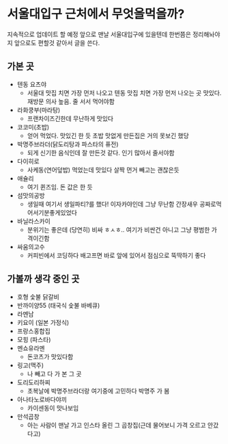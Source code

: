# 서울대입구 근처에서 무엇을먹을까?

지속적으로 업데이트 할 예정
앞으로 맨날 서울대입구에 있을텐데 한번쯤은 정리해놔야지 앞으로도 편할것 같아서 글을 쓴다.

## 가본 곳

- 텐동 요츠야
	- 서울대 맛집 치면 가장 먼저 나오고 텐동 맛집 치면 가장 먼저 나오는 곳 맛있다. 재방문 의사 높음. 줄 서서 먹어야함
- 라화쿵부(마라탕)
	- 프랜차이즈긴한데 무난하게 맛있다
- 코코미(초밥)
	- 얻어 먹었다. 맛있긴 한 듯 초밥 맛없게 만든집은 거의 못보긴 했당
- 박명주브라더(닭도리탕과 파스타의 퓨전)
	- 되게 신기한 음식인데 잘 만든것 같다. 인기 많아서 줄서야함
- 다이히로
	- 사케동(연어덮밥) 먹었는데 맛있다 살짝 먼거 빼고는 괜찮은듯
- 애슐리
	- 여기 퀸즈임. 돈 값은 한 듯
- 섬맛의공방
	- 생일때 여기서 생일파티?를 했다! 이자카야인데 그냥 무난함 간장새우 공짜로먹어서기분좋게있었다
- 바닐라스카이
	- 분위기는 좋은데 (당연히) 비싸 ㅎㅅㅎ.. 여기가 비싼건 아니고 그냥 평범한 가격이긴함
- 싸움의고수
	- 커피빈에서 코딩하다 배고프면 바로 앞에 있어서 점심으로 뚝딱하기 좋다

## 가볼까 생각 중인 곳

- 호형 숯불 닭갈비
- 반까이양55 (태국식 숯불 바베큐)
- 라멘남
- 키요이 (일본 가정식)
- 프랑스홍합집
- 모힝 (파스타)
- 멘쇼유라멘
	- 돈코츠가 맛있다함
- 링고(맥주)
	- 나 빼고 다 가 본 그 곳
- 도리도리하찌
	- 초복날에 박명주브라더랑 여기중에 고민하다 박명주 가 봄
- 아나타노로바다야끼
	- 카이센동이 맛나보임
- 만석곱창
	- 아는 사람이 맨날 가고 인스타 올린 그 곱창집(근데 물어보니 가격 오르고 안갔다고)


<!--stackedit_data:
eyJoaXN0b3J5IjpbLTEwOTY5NzM0NjksLTE3OTEwMzM4MjddfQ
==
-->